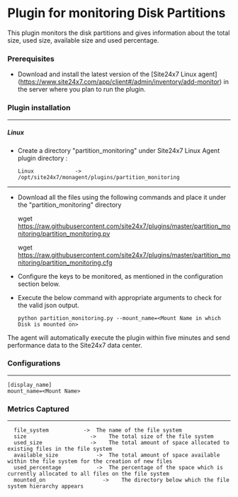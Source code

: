 # Plugin for monitoring Disk Partitions

This plugin monitors the disk partitions and gives information about the total size, used size, available size and used percentage.

### Prerequisites

- Download and install the latest version of the [Site24x7 Linux agent] (https://www.site24x7.com/app/client#/admin/inventory/add-monitor) in the server where you plan to run the plugin.

### Plugin installation

---

##### Linux

- Create a directory "partition_monitoring" under Site24x7 Linux Agent plugin directory :

      Linux             ->   /opt/site24x7/monagent/plugins/partition_monitoring

---

- Download all the files using the following commands and place it under the "partition_monitoring" directory

  	wget https://raw.githubusercontent.com/site24x7/plugins/master/partition_monitoring/partition_monitoring.py
      
  	wget https://raw.githubusercontent.com/site24x7/plugins/master/partition_monitoring/partition_monitoring.cfg

- Configure the keys to be monitored, as mentioned in the configuration section below.

- Execute the below command with appropriate arguments to check for the valid json output.

      python partition_monitoring.py --mount_name=<Mount Name in which Disk is mounted on>

The agent will automatically execute the plugin within five minutes and send performance data to the Site24x7 data center.

### Configurations

---

    [display_name]
    mount_name=<Mount Name>

### Metrics Captured

---

      file_system 			->	The name of the file system
      size 				      ->	The total size of the file system
      used_size			      ->	The total amount of space allocated to existing files in the file system
      available_size			->	The total amount of space available within the file system for the creation of new files
      used_percentage			->	The percentage of the space which is currently allocated to all files on the file system
      mounted_on			      ->	The directory below which the file system hierarchy appears
